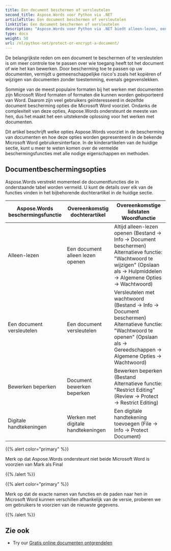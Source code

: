 ```yaml
---
title: Een document beschermen of versleutelen
second_title: Aspose.Words voor Python via .NET
articleTitle: Een document beschermen of versleutelen
linktitle: Een document beschermen of versleutelen
description: "Aspose.Words voor Python via .NET biedt alleen-lezen, een document versleutelen, bewerken beperken en digitale handtekeningen voor documentbescherming. Aspose.Words ondersteunt de meeste Woordenbeschermingsmogelijkheden."
type: docs
weight: 50
url: /nl/python-net/protect-or-encrypt-a-document/
---
```


De belangrijkste reden om een document te beschermen of te versleutelen is om meer controle toe te passen over wie toegang heeft tot het document of wie het kan bewerken. Door bescherming toe te passen op uw documenten, vermijdt u gemeenschappelijke risico's zoals het kopiëren of wijzigen van documenten zonder toestemming, evenals gegevenslekken.

Sommige van de meest populaire formaten bij het werken met documenten zijn Microsoft Word formaten of formaten die kunnen worden geëxporteerd van Word. Daarom zijn veel gebruikers geïnteresseerd in dezelfde document bescherming opties die Microsoft Word voorziet. Ondanks de complexiteit van deze opties, Aspose.Words ondersteunt de meeste van hen, dus het maakt het een uitstekende oplossing voor het werken met documenten.

Dit artikel beschrijft welke opties Aspose.Words voorziet in de bescherming van documenten en hoe deze opties worden gepresenteerd in de bekende Microsoft Word gebruikersinterface. In de kinderartikelen van de huidige sectie, kunt u meer te weten komen over de vermelde beschermingsfuncties met alle nodige eigenschappen en methoden.

## Documentbeschermingsopties

Aspose.Words verstrekt momenteel de documentfuncties die in onderstaande tabel worden vermeld. U kunt de details over elk van de functies vinden in het bijbehorende dochterartikel in de huidige sectie.

|  Aspose.Words beschermingsfunctie |  Overeenkomstig dochterartikel |  Overeenkomstige lidstaten Woordfunctie |
|  -------------------------------  |  ------------------------------  |  ------------------------------------------------------------  |
|  Alleen-lezen |  Een document alleen lezen openen |  Altijd alleen-lezen openen (Bestand → Info → Document beschermen)<br/>Alternatieve functie: "Wachtwoord te wijzigen" (Opslaan als → Hulpmiddelen → Algemene Opties → Wachtwoord) |
|  Een document versleutelen |  Een document versleutelen |  Versleutelen met wachtwoord (Bestand → Info → Document beschermen)<br/>Alternatieve functie: "Wachtwoord te openen" (Opslaan als → Gereedschappen → Algemene Opties → Wachtwoord) |
|  Bewerken beperken |  Document bewerken beperken |  Bewerken beperken (Bestand <br/>Alternatieve functie: "Restrict Editing" (Review → Protect → Restrict Editing) |
|  Digitale handtekeningen |  Werken met digitale handtekeningen |  Een digitale handtekening toevoegen (File → Info → Protect Document) |

{{% alert color="primary" %}}

Merk op dat Aspose.Words ondersteunt niet beide Microsoft Word is voorzien van Mark als Final

{{% /alert %}}

{{% alert color="primary" %}}

Merk op dat de exacte namen van functies en de paden naar hen in Microsoft Word kunnen verschillen afhankelijk van de versie, proberen we om gebruikers te voorzien van de nieuwste gegevens.

{{% /alert %}}

## Zie ook

* Try our [Gratis online documenten ontgrendelen](https://products.aspose.app/words/unlock)
